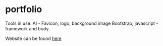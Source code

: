 # portfolio


Tools in use:
AI - Favicon, logo, background image
Bootstrap, javascript -framework and body.

Website can be found [here](https://vivianuol.github.io/portfolio/)


